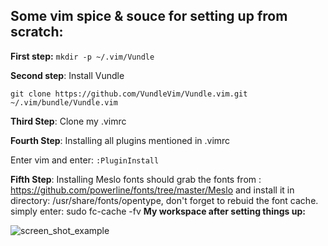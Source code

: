 ## Some vim spice & souce for setting up from scratch:

**First step:**
`mkdir -p ~/.vim/Vundle`

**Second step**: Install Vundle

`git clone https://github.com/VundleVim/Vundle.vim.git ~/.vim/bundle/Vundle.vim`

**Third Step**: Clone my .vimrc

**Fourth Step**: Installing all plugins mentioned in .vimrc

Enter vim and enter:
`:PluginInstall`

**Fifth Step**: Installing Meslo fonts
should grab the fonts from : https://github.com/powerline/fonts/tree/master/Meslo
and install it in directory: /usr/share/fonts/opentype,
don't forget to rebuid the font cache. simply enter: sudo fc-cache -fv
**My workspace after setting things up:**

![screen_shot_example](https://cloud.githubusercontent.com/assets/1729719/19620899/237071ea-988f-11e6-94df-464e08fa6608.jpg)
